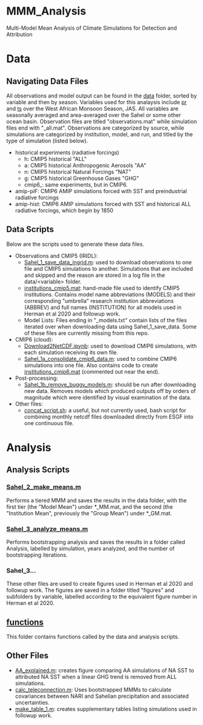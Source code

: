 # MMM_Analysis
Multi-Model Mean Analysis of Climate Simulations for Detection and Attribution

# Data

## Navigating Data Files
All observations and model output can be found in the [data](/data) folder, sorted by variable and then by season. Variables used for this analaysis include [pr](/data/pr/7-9) and [ts](/data/ts/MMM_data/7-9) over the West African Monsoon Season, JAS. All variables are seasonally averaged and area-averaged over the Sahel or some other ocean basin. 
Observation files are titled "observations.mat" while simulation files end with "\_all.mat". 
Observations are categorized by source, while simulations are categorized by institution, model, and run, and titled by the type of simulation (listed below).
* historical experiments (radiative forcings)
    - h: CMIP5 historical "ALL"  
    - a: CMIP5 historical Anthropogenic Aerosols "AA"  
    - n: CMIP5 historical Natural Forcings "NAT"  
    - g: CMIP5 historical Greenhouse Gases "GHG"  
    - cmip6_: same experiments, but in CMIP6.
* amip-piF: CMIP6 AMIP simulations forced with SST and preindustrial radiative forcings
* amip-hist: CMIP6 AMIP simulations forced with SST and historical ALL radiative forcings, which begin by 1850  

## Data Scripts
Below are the scripts used to generate these data files. 

* Observations and CMIP5 (IRIDL):
    - [Sahel_1_save_data_ingrid.m](/Sahel_1_save_data_ingrid.m): used to download observations to one file and CMIP5 simulations to another. Simulations that are included and skipped and the reason are stored in a log file in the data/\<variable\> folder.
    - [institutions_cmip5.mat](/data/institutions_cmip5.mat): hand-made file used to identify CMIP5 institutions. Contains model name abbreviations (MODELS) and their corresponding "umbrella" research institution abbreviations (ABBREV) and full names (INSTITUTION) for all models used in Herman et al 2020 and followup work.
    - Model Lists: Files ending in "\_models.txt" contain lists of the files iterated over when downloading data using Sahel_1_save_data. Some of these files are currently missing from this repo.
* CMIP6 (cloud): 
    - [Download2NetCDF.ipynb](/Download2NetCDF.ipynb): used to download CMIP6 simulations, with each simulation receiving its own file.
    - [Sahel_1a_consolidate_cmip6_data.m](/Sahel_1a_consolidate_cmip6_data.m): used to combine CMIP6 simulations into one file. 
      Also contains code to create [institutions_cmip6.mat](/data/institutions_cmip6.mat) (commented out near the end).
* Post-processing:
    - [Sahel_1b_remove_buggy_models.m](/Sahel_1b_remove_buggy_models.m): should be run after downloading new data. Removes models which produced outputs off by orders of magnitude which were identified by visual examination of the data.
* Other files:
    - [concat_script.sh](/concat_script.sh): a useful, but not currently used, bash script for combining monthly netcdf files downloaded directly from ESGF into one continuous file.

# Analysis

## Analysis Scripts

### [Sahel_2_make_means.m](/Sahel_2_make_means.m)
Performs a tiered MMM and saves the results in the data folder, with the first tier (the "Model Mean") under \*\_MM.mat, and the second (the "Institution Mean", previously the "Group Mean") under \*\_GM.mat.

### [Sahel_3_analyze_means.m](/Sahel_3_analyze_means.m)
Performs bootstrapping analysis and saves the results in a folder called Analysis, labelled by simulation, years analyzed, and the number of bootstrapping iterations.

### Sahel_3...
These other files are used to create figures used in Herman et al 2020 and followup work. The figures are saved in a folder titled "figures" and subfolders by variable, labelled according to the equivalent figure number in Herman et al 2020.

## [functions](/functions)
This folder contains functions called by the data and analysis scripts.

## Other Files

* [AA_explained.m](/AA_explained.m): creates figure comparing AA simulations of NA SST to attributed NA SST when a linear GHG trend is removed from ALL simulations.
* [calc_teleconnection.m](/calc_teleconnection.m): Uses bootstrapped MMMs to calculate covariances between NARI and Sahelian precipitation and associated uncertainties.
* [make_table_1.m](/make_table_1.m): creates supplementary tables listing simulations used in followup work.
